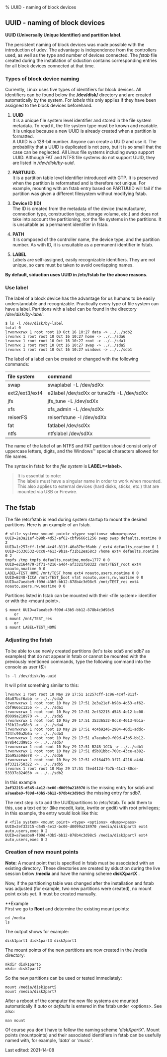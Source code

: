 % UUID - naming of block devices

## UUID - naming of block devices

**UUID (Universally Unique Identifier) and partition label**.

The persistent naming of block devices was made possible with the introduction of udev. The advantage is independence from the controllers used, as well as the type and number of devices connected. The *fstab* file created during the installation of siduction contains corresponding entries for all block devices connected at that time.

### Types of block device naming

Currently, Linux uses five types of identifiers for block devices. All identifiers can be found below the **/dev/disk/** directory and are created automatically by the system. For *labels* this only applies if they have been assigned to the block devices beforehand.

1. **UUID**  
  It is a unique file system level identifier and stored in the file system metadata. To read it, the file system type must be known and readable. It is unique because a new UUID is already created when a partition is formatted.  
  A UUID is a 128-bit number. Anyone can create a UUID and use it. The probability that a UUID is duplicated is not zero, but it is so small that the case can be neglected. All Linux file systems including swap support UUID. Although FAT and NTFS file systems do not support UUID, they are listed in */dev/disk/by-uuid*.

2. **PARTUUID**.  
  It is a partition table level identifier introduced with GTP. It is preserved when the partition is reformatted and is therefore not unique. For example, mounting with an fstab entry based on PARTUUID will fail if the partition was given a different filesystem without modifying fstab.

3. **Device ID (ID)**  
  The ID is created from the metadata of the device (manufacturer, connection type, construction type, storage volume, etc.) and does not take into account the partitioning, nor the file systems in the partitions. It is unsuitable as a permanent identifier in fstab.

4. **PATH**  
  It is composed of the controller name, the device type, and the partition number. As with ID, it is unsuitable as a permanent identifier in fstab.

5. **LABEL**  
  Labels are self-assigned, easily recognizable identifiers. They are not unique, so care must be taken to avoid overlapping names. 

**By default, siduction uses UUID in /etc/fstab for the above reasons.**

### Use label

The label of a block device has the advantage for us humans to be easily understandable and recognizable. 
Practically every type of file system can have a label. Partitions with a label can be found in the directory */dev/disk/by-label*:

~~~
$ ls -l /dev/disk/by-label
total 0
lrwxrwxrwx 1 root root 10 Oct 16 10:27 data -> ../../sdb2
lrwxrwx 1 root root 10 Oct 16 10:27 home -> ../../sda6
lrwxrwx 1 root root 10 Oct 16 10:27 root -> ../../sda1
lrwxrwx 1 root root 10 Oct 16 10:27 swap -> ../../sda5
lrwxrwx 1 root root 10 Oct 16 10:27 windows -> ../../sdb1
~~~

The label of a label can be created or changed with the following commands:

| file system | command |
| :--- | :--- |
| swap | swaplabel -L <LABEL> /dev/sdXx |
| ext2/ext3/ext4 | e2label /dev/sdXx <LABEL> or tune2fs -L <LABEL> /dev/sdXx |
| jfs | jfs_tune -L <LABEL> /dev/sdXx |
| xfs | xfs_admin -L <LABEL> /dev/sdXx |
| reiserFS | reiserfstune -l <LABEL> /dev/sdXx |
| fat | fatlabel /dev/sdXx <LABEL> |
| ntfs | ntfslabel /dev/sdXx <LABEL> |

The name of the label of an NTFS and FAT partition should consist only of uppercase letters, digits, and the Windows™ special characters allowed for file names.

The syntax in fstab for the *file system* is **LABEL=\<label\>**.

> It is essential to note:  
> The labels must have a singular name in order to work when mounted. This also applies to external devices (hard disks, sticks, etc.) that are mounted via USB or Firewire.

## The fstab

The file /etc/fstab is read during system startup to mount the desired partitions. Here is an example of an fstab.

~~~
# <file system> <mount point> <type> <options> <dump><pass>
UUID=2e3a21ef-b98b-4d53-af62-cbf9666c1256 swap swap defaults,noatime 0 2
UUID=1c257cff-1c96-4c4f-811f-46a87bcf6abb / ext4 defaults,noatime 0 1
UUID=35336532-0cc8-4613-9b1a-f31b12ea58c3 /home ext4 defaults,noatime 0 2
tmpfs /tmp tmpfs defaults,noatime,mode=1777 0 0
UUID=e2164479-3f71-4216-a4d4-af3321750322 /mnt/TEST_root ext4 noauto,noatime 0 0
LABEL=TEST_HOME /mnt/TEST_home ext4 noauto,users,noatime 0 0
UUID=B248-1CCA /mnt/TEST_boot vfat noauto,users,rw,noatime 0 0
UUID=a7aeabe9-f09d-43b5-bb12-878b4c3d98c5 /mnt/TEST_res ext4 noauto,users,rw,noatime 0 0
~~~

Partitions listed in fstab can be mounted with their \<file system\> identifier or with the \<mount point\>.

~~~
$ mount UUID=a7aeabe9-f09d-43b5-bb12-878b4c3d98c5
    or
$ mount /mnt/TEST_res
    or
$ mount LABEL=TEST_HOME
~~~

### Adjusting the fstab

To be able to use newly created partitions (let's take sda5 and sdb7 as examples) that do not appear in fstab or cannot be mounted with the previously mentioned commands, type the following command into the console as user ($):

~~~
ls -l /dev/disk/by-uuid
~~~

It will print something similar to this:

~~~
lrwxrwx 1 root root 10 May 29 17:51 1c257cff-1c96-4c4f-811f-46a87bcf6abb -> ../../sda2
lrwxrwxrwx 1 root root 10 May 29 17:51 2e3a21ef-b98b-4d53-af62-cbf9666c1256 -> ../../sda1
lrwxrwxrwx 1 root root 10 May 29 17:51 2ef32215-d545-4e12-bc00-d0099a218970 -> ../../sda5
lrwxrwxrwx 1 root root 10 May 29 17:51 35336532-0cc8-4613-9b1a-f31b12ea58c3 -> ../../sda4
lrwxrwxrwx 1 root root 10 May 29 17:51 4c4b9246-2904-40d1-addc-724fc90a2b6a -> ../../sdb3
lrwxrwxrwx 1 root root 10 May 29 17:51 a7aeabe9-f09d-43b5-bb12-878b4c3d98c5 -> ../../sdb7
lrwxrwxrwx 1 root root 10 May 29 17:51 B248-1CCA -> ../../sdb1
lrwxrwxrwx 1 root root 10 May 29 17:51 d5b01bbc-700c-43ce-a382-1ba95a59de78 -> ../../sdb6
lrwxrwxrwx 1 root root 10 May 29 17:51 e2164479-3f71-4216-a4d4-af3321750322 -> ../../sdb5
lrwxrwx 1 root root 10 May 29 17:51 f5ed412d-7b7b-41c1-80ce-53337c82405b -> ../../sdb2
~~~

In this example  
**`2ef32215-d545-4e12-bc00-d0099a218970`** is the missing entry for sda5 and  
**`a7aeabe9-f09d-43b5-bb12-878b4c3d98c5`** the missing entry for sdb7.

The next step is to add the UUID/partitions to /etc/fstab. To add them to this, use a text editor (like mcedit, kate, kwrite or gedit) with root privileges; in this example, the entry would look like this:

~~~
# <file system> <mount point> <type> <options> <dump><pass>    
UUID=2ef32215-d545-4e12-bc00-d0099a218970 /media/disk1part5 ext4 auto,users,exec 0 2
UUID=a7aeabe9-f09d-43b5-bb12-878b4c3d98c5 /media/disk2part7 ext4 auto,users,exec 0 2
~~~

### Creation of new mount points
  
**Note:**
A mount point that is specified in fstab must be associated with an existing directory. These directories are created by siduction during the live session below **/media** and have the naming scheme **diskXpartX** .

Now, if the partitioning table was changed after the installation and fstab was adjusted (for example, two new partitions were created), no mount point exists yet. It must be created manually.

**Example  
First we go to **Root** and determine the existing mount points:

~~~
cd /media
ls
~~~

The output shows for example:

~~~
disk1part1 disk1part3 disk2part1
~~~

The mount points of the new partitions are now created in the /media directory:

~~~
mkdir disk1part5
mkdir disk2part7
~~~

So the new partitions can be used or tested immediately:

~~~
mount /media/disk1part5
mount /media/disk2part7
~~~

After a reboot of the computer the new file systems are mounted automatically if *auto* or *defaults* is entered in the fstab under \<options\>. See also:

~~~
man mount
~~~

Of course you don't have to follow the naming scheme *'diskXpartX'*. Mount points (mountpoints) and their associated identifiers in fstab can be usefully named with, for example, *'data'* or *'music'*.

<div id="rev">Last edited: 2021-14-08</div>
